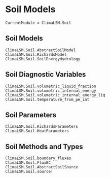 # Soil Models

```@meta
CurrentModule = ClimaLSM.Soil
```
## Soil Models

```@docs
ClimaLSM.Soil.AbstractSoilModel
ClimaLSM.Soil.RichardsModel
ClimaLSM.Soil.SoilEnergyHydrology
```

## Soil Diagnostic Variables

```@docs
ClimaLSM.Soil.volumetric_liquid_fraction
ClimaLSM.Soil.volumetric_internal_energy
ClimaLSM.Soil.volumetric_internal_energy_liq
ClimaLSM.Soil.temperature_from_ρe_int
```

## Soil Parameters

```@docs
ClimaLSM.Soil.RichardsParameters
ClimaLSM.Soil.HeatParameters
```

## Soil Methods and Types

```@docs
ClimaLSM.Soil.boundary_fluxes
ClimaLSM.Soil.FluxBC
ClimaLSM.Soil.AbstractSoilSource
ClimaLSM.Soil.source!
```